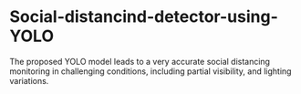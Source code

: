 # Social-distancind-detector-using-YOLO
The proposed YOLO model leads to a very accurate social distancing monitoring in challenging conditions, including partial visibility, and lighting variations.
